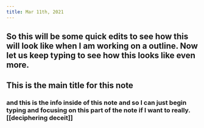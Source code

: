 ```yaml
---
title: Mar 11th, 2021
---
```


## So this will be some quick edits to see how this will look like when I am working on a outline. Now let us keep typing to see how this looks like even more.
## This is the main title for this note
### and this is the info inside of this note and so I can just begin typing and focusing on this part of the note if I want to really. [[deciphering deceit]]
